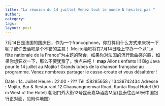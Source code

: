 ```yaml
---
title: "La réunion du 14 juillet Venez tout le monde N hésitez pas "
author:
category: 
tags: 
layout: post
---
```

7月14日是法国的国庆日，作为一个francophone，你打算用什么方式来庆祝一下呢？或许去酒吧是个不错的主意！
Mojito酒吧将在7月14日晚上举办一个以”La fête nationale de la France”为主题的聚会，如果你对法国的流行歌曲感兴趣，如果你想狂欢一下，那么不要犹豫了，快点来吧！
<a href="/node/94"></a><strong>map</strong>
Allons enfants !!!
Big Java pour le 14 juillet au Mojito !
Grands tubes de la chanson française au programme.
Venez nombreux partager le casse-croute et vous désaltérer !

Date : 14. Juillet
Heure : 22.00 - ???
Tél :58285658 / 13439742434
Adresse : Mojito, Bar & Restaurant
12 Chaoyangmenwai Road, Kuntai Royal Hotel (50 m West of the Hotel) 朝阳门外大街12号昆泰嘉华酒店M层(昆泰往西50米中国银行正对面，见附件地图)


